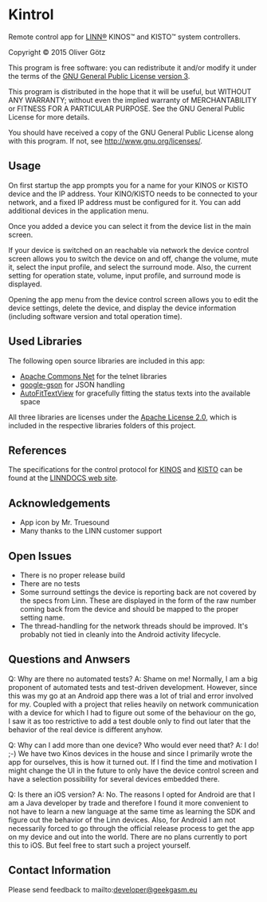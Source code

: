 Kintrol
=======

Remote control app for [LINN&reg;](http://www.linn.co.uk/) KINOS&trade; and KISTO&trade; system controllers.

Copyright &copy; 2015 Oliver Götz

This program is free software: you can redistribute it and/or modify
it under the terms of the [GNU General Public License version 3](http://www.gnu.org/licenses/gpl.html).

This program is distributed in the hope that it will be useful,
but WITHOUT ANY WARRANTY; without even the implied warranty of
MERCHANTABILITY or FITNESS FOR A PARTICULAR PURPOSE.  See the
GNU General Public License for more details.

You should have received a copy of the GNU General Public License
along with this program.  If not, see <http://www.gnu.org/licenses/>.


Usage
-----

On first startup the app prompts you for a name for your KINOS or KISTO device and the IP address. Your KINO/KISTO needs to be connected to your network, and a fixed IP address must be configured for it.
You can add additional devices in the application menu.

Once you added a device you can select it from the device list in the main screen.

If your device is switched on an reachable via network the device control screen allows you to switch the device on and off, change the volume, mute it, select the input profile, and select the surround mode. Also, the current setting for operation state, volume, input profile, and surround mode is displayed.

Opening the app menu from the device control screen allows you to edit the device settings, delete the device, and display the device information (including software version and total operation time).


Used Libraries
--------------

The following open source libraries are included in this app:

 - [Apache Commons Net](https://commons.apache.org/proper/commons-net/) for the telnet libraries
 - [google-gson](https://code.google.com/p/google-gson/) for JSON handling
 - [AutoFitTextView](https://github.com/AndroidDeveloperLB/AutoFitTextView) for gracefully fitting the status texts into the available space

All three libraries are licenses under the [Apache License 2.0](http://www.apache.org/licenses/LICENSE-2.0), which is included in the respective libraries folders of this project.


References
----------

The specifications for the control protocol for [KINOS](http://docs.linn.co.uk/wiki/images/3/3f/Kinos_RS232_Spec_v0101.pdf) and [KISTO](http://docs.linn.co.uk/wiki/images/4/4f/Kisto_rs232_commands_v106.pdf) can be found at the [LINNDOCS web site](http://docs.linn.co.uk/wiki/index.php/RS232).


Acknowledgements
----------------

 - App icon by Mr. Truesound
 - Many thanks to the LINN customer support


Open Issues
-----------

 - There is no proper release build
 - There are no tests
 - Some surround settings the device is reporting back are not covered by the specs from Linn. These are displayed in the form of the raw number coming back from the device and should be mapped to the proper setting name.
 - The thread-handling for the network threads should be improved. It's probably not tied in cleanly into the Android activity lifecycle.

Questions and Anwsers
---------------------

Q: Why are there no automated tests?
A: Shame on me! Normally, I am a big proponent of automated tests and test-driven development. However, since this was my go at an Android app there was a lot of trial and error involved for my. Coupled with a project that relies heavily on network communication with a device for which I had to figure out some of the behaviour on the go, I saw it as too restrictive to add a test double only to find out later that the behavior of the real device is different anyhow.

Q: Why can I add more than one device? Who would ever need that?
A: I do! ;-) We have two Kinos devices in the house and since I primarily wrote the app for ourselves, this is how it turned out. If I find the time and motivation I might change the UI in the future to only have the device control screen and have a selection possibility for several devices embedded there.

Q: Is there an iOS version?
A: No. The reasons I opted for Android are that I am a Java developer by trade and therefore I found it more convenient to not have to learn a new language at the same time as learning the SDK and figure out the behavior of the Linn devices. Also, for Android I am not necessarily forced to go through the official release process to get the app on my device and out into the world. There are no plans currently to port this to iOS. But feel free to start such a project yourself.


Contact Information
-------------------

Please send feedback to mailto:developer@geekgasm.eu
